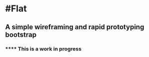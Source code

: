 #Flat
==========
## A simple wireframing and rapid prototyping bootstrap

### **** This is a work in progress
